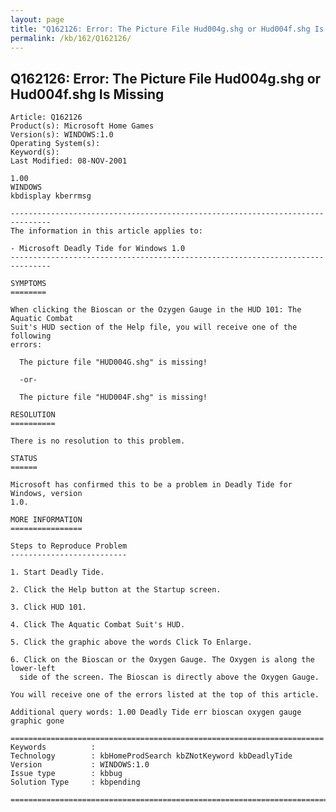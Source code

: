 ```yaml
---
layout: page
title: "Q162126: Error: The Picture File Hud004g.shg or Hud004f.shg Is Missing"
permalink: /kb/162/Q162126/
---
```


## Q162126: Error: The Picture File Hud004g.shg or Hud004f.shg Is Missing

	Article: Q162126
	Product(s): Microsoft Home Games
	Version(s): WINDOWS:1.0
	Operating System(s): 
	Keyword(s): 
	Last Modified: 08-NOV-2001
	
	1.00
	WINDOWS
	kbdisplay kberrmsg
	
	-------------------------------------------------------------------------------
	The information in this article applies to:
	
	- Microsoft Deadly Tide for Windows 1.0 
	-------------------------------------------------------------------------------
	
	SYMPTOMS
	========
	
	When clicking the Bioscan or the Ozygen Gauge in the HUD 101: The Aquatic Combat
	Suit's HUD section of the Help file, you will receive one of the following
	errors:
	
	  The picture file "HUD004G.shg" is missing!
	
	  -or-
	
	  The picture file "HUD004F.shg" is missing!
	
	RESOLUTION
	==========
	
	There is no resolution to this problem.
	
	STATUS
	======
	
	Microsoft has confirmed this to be a problem in Deadly Tide for Windows, version
	1.0.
	
	MORE INFORMATION
	================
	
	Steps to Reproduce Problem
	--------------------------
	
	1. Start Deadly Tide.
	
	2. Click the Help button at the Startup screen.
	
	3. Click HUD 101.
	
	4. Click The Aquatic Combat Suit's HUD.
	
	5. Click the graphic above the words Click To Enlarge.
	
	6. Click on the Bioscan or the Oxygen Gauge. The Oxygen is along the lower-left
	  side of the screen. The Bioscan is directly above the Oxygen Gauge.
	
	You will receive one of the errors listed at the top of this article.
	
	Additional query words: 1.00 Deadly Tide err bioscan oxygen gauge graphic gone
	
	======================================================================
	Keywords          :  
	Technology        : kbHomeProdSearch kbZNotKeyword kbDeadlyTide
	Version           : WINDOWS:1.0
	Issue type        : kbbug
	Solution Type     : kbpending
	
	=============================================================================
	

